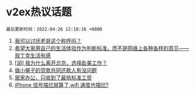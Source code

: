 # v2ex热议话题

`最后更新时间：2022-04-26 12:18:16 +0800`

1. [我可以讨厌老哥这个称呼吗？](https://www.v2ex.com/t/849258)
1. [希望大家用自己的生活体验作为判断标准，而不是网络上各种各样的意见——观丁克生活有感](https://www.v2ex.com/t/849142)
1. [[润] 我为什么离开北京，选择赴美工作？](https://www.v2ex.com/t/849299)
1. [做小舅子的贷款共同还款人有没问题](https://www.v2ex.com/t/849192)
1. [居家办公，只收到了最低标准工资](https://www.v2ex.com/t/849152)
1. [iPhone 信号摆烂就算了,wifi 速度也摆烂?](https://www.v2ex.com/t/849279)

